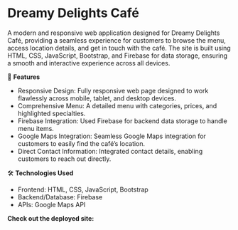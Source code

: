 # Dreamy Delights Café  
A modern and responsive web application designed for Dreamy Delights Café, providing a seamless experience for customers to browse the menu, access location details, and get in touch with the café. The site is built using HTML, CSS, JavaScript, Bootstrap, and Firebase for data storage, ensuring a smooth and interactive experience across all devices.  

🚀 **Features**
* Responsive Design: Fully responsive web page designed to work flawlessly across mobile, tablet, and desktop devices.
* Comprehensive Menu: A detailed menu with categories, prices, and highlighted specialties.
* Firebase Integration: Used Firebase for backend data storage to handle menu items.
* Google Maps Integration: Seamless Google Maps integration for customers to easily find the café’s location.
* Direct Contact Information: Integrated contact details, enabling customers to reach out directly.

🛠️ **Technologies Used**  
* Frontend: HTML, CSS, JavaScript, Bootstrap
* Backend/Database: Firebase
* APIs: Google Maps API

**Check out the deployed site:**
